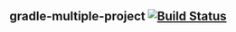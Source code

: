 ## gradle-multiple-project [![Build Status](https://travis-ci.org/Allali84/gradle-multiple-project.svg)](https://travis-ci.org/Allali84/gradle-multiple-project)
